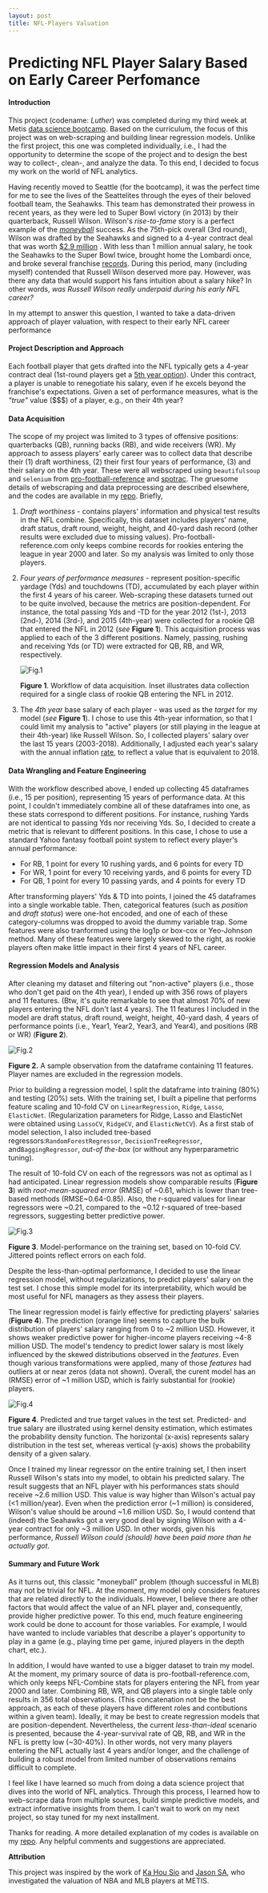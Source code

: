 ```yaml
---
layout: post
title: NFL-Players Valuation
---
```




# Predicting NFL Player Salary Based on Early Career Perfomance    

#### Introduction

This project (codename: *Luther*) was completed during my third week at Metis [data science bootcamp](https://www.thisismetis.com/data-science-bootcamps). Based on the curriculum, the focus of this project was on web-scraping and building linear regression models. Unlike the first project, this one was completed individually, i.e., I had the opportunity to determine  the scope of the project and to design the best way to collect-, clean-, and analyze the data. To this end, I decided to focus my work on the world of NFL analytics. 

Having recently moved to Seattle (for the bootcamp), it was the perfect time for me to see the lives of the Seattelites through the eyes of their beloved football team, the Seahawks. This team has demonstrated their prowess in recent years, as they were led to Super Bowl victory (in 2013) by their quarterback, Russell Wilson. Wilson's *rise-to-fame* story is a perfect example of the [*moneyball*](https://en.wikipedia.org/wiki/Moneyball_(film)) success. As the 75th-pick overall (3rd round), Wilson was drafted by the Seahawks and signed to a 4-year contract deal that was worth [$2.9 million](https://www.spotrac.com/nfl/seattle-seahawks/russell-wilson-9885/) . With less than 1 million annual salary, he took the Seahawks to the Super Bowl twice, brought home the Lombardi once, and broke several franchise [records](https://en.wikipedia.org/wiki/Russell_Wilson). During this period, many (including myself) contended that Russell Wilson deserved more pay. However, was there any data that would support his fans intuition about a salary hike? In other words,  *was Russell Wilson really underpaid during his early NFL career?* 

In my attempt to answer this question, I wanted to take a data-driven approach of player valuation, with respect to their early NFL career performance

#### Project Description and Approach

Each football player that gets drafted into the NFL typically gets a 4-year contract deal (1st-round players get a [5th year option](https://www.sbnation.com/nfl/2018/4/30/17171726/nfl-rookie-wage-scale-draft)). Under this contract, a player is unable to renegotiate his salary, even if he excels beyond the franchise's expectations. Given a set of performance measures, what is the *"true"* value ($$$) of a player, e.g., on their 4th year?

#### Data Acquisition

The scope of my project was limited to 3 types of offensive positions: quarterbacks (QB), running backs (RB), and wide receivers (WR). My approach to assess players' early career was to collect data that describe their (1) draft worthiness, (2) their first four years of performance, (3) and their salary on the 4th year. These were all webscraped using `beautifulsoup` and `selenium` from [pro-football-reference](http://pro-football-reference.com/) and [spotrac](https://www.spotrac.com/nfl/rankings/2003/base/). The gruesome details of webscraping and data preprocessing are described elsewhere, and the codes are available in my [repo](https://github.com/jhonsen/NFLplayersValuation). Briefly,

1. *Draft worthiness* - contains players' information and physical test results in the NFL combine. Specifically, this dataset includes players' name, draft status, draft round, weight, height, and 40-yard dash record (other results were excluded due to  missing values). Pro-football-reference.com only keeps combine records for rookies entering the league in year 2000 and later. So my analysis was limited to only those players. 

2. *Four years of performance measures*  - represent position-specific yardage (Yds) and touchdowns (TD), accumulated by each player within the first 4 years of his career.  Web-scraping these datasets turned out to be quite involved, because the metrics are position-dependent. For instance, the total passing Yds and -TD for the year 2012 (1st-), 2013 (2nd-), 2014 (3rd-), and 2015 (4th-year) were collected for a rookie QB that entered the NFL in 2012 (*see* **Figure 1**). This acquisition process was applied to each of the 3 different positions. Namely, passing, rushing and receiving Yds (or TD) were extracted for QB, RB, and WR, respectively. 

   ![Fig.1]({{site.url}}/images/concat1.png)

   **Figure 1**. Workflow of data acquisition. Inset illustrates data collection required for a single class of rookie QB entering the NFL in 2012. 

3. The *4th year* base salary of each player - was used as the *target* for my model (*see* **Figure 1**). I chose to use this 4th-year information, so that I could limit my analysis to "active" players (or still playing in the league at their 4th-year) like Russell Wilson. So, I collected players' salary over the last 15 years (2003-2018). Additionally, I adjusted each year's salary with the annual inflation [rate](https://www.usinflationcalculator.com/inflation/historical-inflation-rates/), to reflect a value that is equivalent to 2018.

   

#### Data Wrangling and Feature Engineering

With the workflow described above, I ended up collecting 45 dataframes (i.e., 15 per position), representing 15 years of performance data. At this point, I couldn't immediately combine all of these dataframes into one, as these stats correspond to different positions. For instance, rushing Yards are not identical to passing Yds nor receiving Yds. So, I decided to create a metric that is relevant to different positions. In this case, I chose to use a standard Yahoo fantasy football point system to reflect every player's annual performance:

- For RB,  1 point for every 10 rushing yards, and 6 points for every TD
- For WR, 1 point for every 10 receiving yards, and 6 points for every TD
- For QB, 1 point for every 10 passing yards, and 4 points for every TD

After transforming players' Yds & TD into points, I joined the 45 dataframes into a single workable table. Then, categorical features (such as *position* and *draft status*) were one-hot encoded, and one of each of these category-columns was dropped to avoid the dummy variable trap. Some features were also tranformed using the log1p or box-cox or Yeo-Johnson method. Many of these features were largely skewed to the right, as rookie players often make little impact in their first 4 years of NFL career.



#### Regression Models and Analysis

After cleaning my dataset and filtering out "non-active" players (i.e., those who don't get paid on the 4th year), I ended up with 356 rows of players and 11 features. (Btw, it's quite remarkable to see that almost 70% of new players entering the NFL don't last 4 years). The 11 features I included in the model are draft status, draft round, weight, height, 40-yard dash, 4 years of performance points (i.e., Year1, Year2, Year3, and Year4), and positions (RB or WR) (**Figure 2**). 

![Fig.2]({{site.url}}/images/dataframesample.png)

**Figure 2.** A sample observation from the dataframe containing 11 features. Player names are excluded in the regression models. 

Prior to building a regression model, I split the dataframe into training (80%) and testing (20%) sets. With the training set, I built a pipeline that performs feature scaling and 10-fold CV on  `LinearRegression`, `Ridge`, `Lasso`, `ElasticNet`. (Regularization parameters for Ridge, Lasso and ElasticNet were obtained using  `LassoCV`, `RidgeCV`, and `ElasticNetCV`). As a first stab of model selection, I also included tree-based regressors:`RandomForestRegressor`, `DecisionTreeRegressor`, and`BaggingRegressor`, *out-of the-box* (or without any hyperparametric tuning).

The result of 10-fold CV on each of the regressors was not as optimal as I had anticipated. Linear regression models show comparable results (**Figure 3**) with *root-mean-squared error* (RMSE) of ~0.61, which is lower than tree-based methods (RMSE~0.64-0.85). Also, the r-squared values for linear regressors were ~0.21, compared to the ~0.12 r-squared of tree-based regressors, suggesting better predictive power.   

![Fig.3]({{site.url}}/images/Alg_comparison_RMSE.png)

**Figure 3**. Model-performance on the training set, based on 10-fold CV. Jittered points reflect errors on each fold.

Despite the less-than-optimal performance, I decided to use the linear regression model, without regularizations, to predict players' salary on the test set. I chose this simple model for its interpretability, which would be most useful for NFL managers as they assess their players.  

The linear regression model is fairly effective for predicting players' salaries (**Figure 4**). The prediction (orange line) seems to capture the bulk distribution of players' salary ranging from 0 to ~2 million USD. However, it shows weaker predictive power for higher-income players receiving ~4-8 million USD. The model's tendency to predict lower salary is most likely influenced by the skewed distributions observed in the *features*. Even though various transformations were applied, many of those *features*  had outliers at or near zeros (data not shown). Overall, the curent model has an (RMSE) error of ~1 million USD, which is fairly substantial for (rookie) players.  

![Fig.4]({{site.url}}/images/ytest_ypred_histo_kde.png) 

**Figure 4**. Predicted and true target values in the test set. Predicted- and true salary are illustrated using kernel density estimation, which estimates the probability density function. The horizontal (x-axis) represents salary distribution in the test set, whereas vertical (y-axis) shows the probability density of a given salary.      

Once I trained my linear regressor on the entire training set, I then insert Russell Wilson's stats into my model, to obtain his predicted salary. The result suggests that an NFL player with his performances stats should receive ~2.6 million USD. This value is way higher than Wilson's actual pay (<1 million/year). Even when the prediction error (~1 million) is considered, Wilson's value should be around ~1.6 million USD. So, I would contend that (indeed) the Seahawks got a very good deal by signing Wilson with a 4-year contract for only ~3 million USD. In other words, given his performance, *Russell Wilson could (should) have been paid more than he actually got*.   

 

#### Summary and Future Work

As it turns out, this classic "moneyball" problem (though successful in MLB) may not be trivial for NFL. At the moment, my model only considers features that are related directly to the individuals. However, I believe there are other factors that would affect the value of an NFL player and, consequently, provide higher predictive power. To this end, much feature engineering work could be done to account for those variables. For example, I would have wanted to include variables that describe a player's opportunity to play in a game (e.g., playing time per game, injured players in the depth chart, etc.). 

In addition, I would have wanted to use a bigger dataset to train my model. At the moment, my primary source of data is pro-football-reference.com, which only keeps NFL-Combine stats for players entering the NFL from year 2000 and later. Combining RB, WR, and QB players into a single table only results in 356 total observations. (This concatenation not be the best approach, as each of these players have different roles and contibutions within a given team). Ideally, it may be best to create regression models that are position-dependent. Nevertheless, the current *less-than-ideal* scenario is presented, because the 4-year-survival rate of QB, RB, and WR in the NFL is pretty low (~30-40%). In other words, not very many players entering the NFL actually last 4 years and/or longer, and the challenge of building a robust model from limited number of observations remains difficult to complete.         

I feel like I have learned so much from doing a data science project that dives into the world of NFL analytics. Through this process, I learned how to web-scrape data from multiple sources, build simple predictive models, and extract informative insights from them. I can't wait to work on my next project, so stay tuned for my next installment. 

Thanks for reading. A more detailed explanation of my codes is available on my [repo](https://github.com/jhonsen/NFLplayersValuation). Any helpful comments and suggestions are appreciated.  



**Attribution**

This project was inspired by the work of [Ka Hou Sio](https://medium.com/@kahousio/project-luther-predicting-nba-player-salary-from-their-performance-b8209323c72d) and [Jason SA]( https://github.com/jason-sa/baseball_lin_regression), who investigated  the valuation of NBA and MLB players at METIS.

